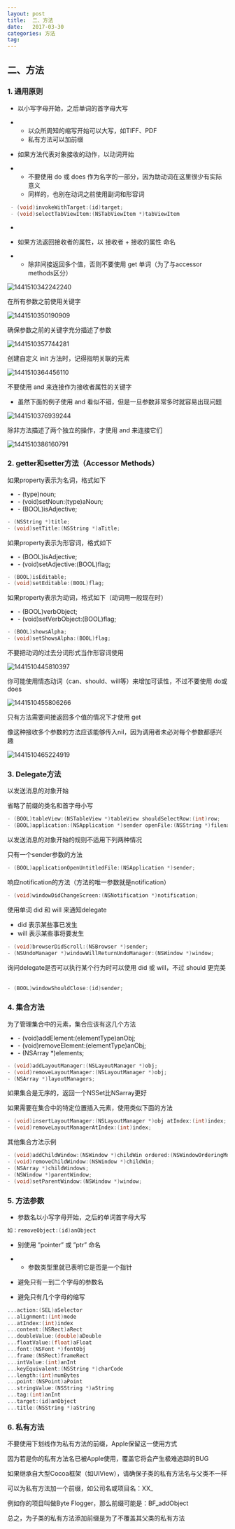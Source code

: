 ```yaml
---
layout: post
title:  二、方法
date:   2017-03-30
categories: 方法
tag:
---
```


## 二、方法

### 1. 通用原则

- 以小写字母开始，之后单词的首字母大写

- - 以众所周知的缩写开始可以大写，如TIFF、PDF
  - 私有方法可以加前缀                

- 如果方法代表对象接收的动作，以动词开始

- - 不要使用 do 或 does 作为名字的一部分，因为助动词在这里很少有实际意义
  - 同样的，也别在动词之前使用副词和形容词

 ```objective-c
  - (void)invokeWithTarget:(id)target;
  - (void)selectTabViewItem:(NSTabViewItem *)tabViewItem
  ```

- ​


- 如果方法返回接收者的属性，以 接收者 + 接收的属性 命名

- - 除非间接返回多个值，否则不要使用 get 单词（为了与accessor methods区分） 

![1441510342242240](assets/1441510342242240.png)



在所有参数之前使用关键字



![1441510350190909](assets/1441510350190909.png)



确保参数之前的关键字充分描述了参数



![1441510357744281](assets/1441510357744281.png)



创建自定义 init 方法时，记得指明关联的元素



![1441510364456110](assets/1441510364456110.png)



不要使用 and 来连接作为接收者属性的关键字

- 虽然下面的例子使用 and 看似不错，但是一旦参数非常多时就容易出现问题

![1441510376939244](assets/1441510376939244.png)



除非方法描述了两个独立的操作，才使用 and 来连接它们



![1441510386160791](assets/1441510386160791.png)



### 2. getter和setter方法（Accessor Methods）

如果property表示为名词，格式如下

- \- (type)noun;
- \- (void)setNoun:(type)aNoun;  
- \- (BOOL)isAdjective;

```objective-c
- (NSString *)title;
- (void)setTitle:(NSString *)aTitle;
```

如果property表示为形容词，格式如下

- \- (BOOL)isAdjective;
- \- (void)setAdjective:(BOOL)flag;  

```objective-c
- (BOOL)isEditable;
- (void)setEditable:(BOOL)flag;
```

如果property表示为动词，格式如下（动词用一般现在时）

- \- (BOOL)verbObject;
- \- (void)setVerbObject:(BOOL)flag;  

```objective-c
- (BOOL)showsAlpha;
- (void)setShowsAlpha:(BOOL)flag;
```

不要把动词的过去分词形式当作形容词使用  

![1441510445810397](assets/1441510445810397.png)

你可能使用情态动词（can、should、will等）来增加可读性，不过不要使用 do或 does

![1441510455806266](assets/1441510455806266.png)

只有方法需要间接返回多个值的情况下才使用 get

像这种接收多个参数的方法应该能够传入nil，因为调用者未必对每个参数都感兴趣

![1441510465224919](assets/1441510465224919.png)



### 3. Delegate方法

以发送消息的对象开始

省略了前缀的类名和首字母小写

```objective-c
- (BOOL)tableView:(NSTableView *)tableView shouldSelectRow:(int)row;
- (BOOL)application:(NSApplication *)sender openFile:(NSString *)filename;
```

以发送消息的对象开始的规则不适用下列两种情况

只有一个sender参数的方法

```objective-c
- (BOOL)applicationOpenUntitledFile:(NSApplication *)sender;
```

响应notification的方法（方法的唯一参数就是notification）

```objective-c
- (void)windowDidChangeScreen:(NSNotification *)notification;
```

使用单词 did 和 will 来通知delegate

- did 表示某些事已发生
- will 表示某些事将要发生

```objective-c
- (void)browserDidScroll:(NSBrowser *)sender;
- (NSUndoManager *)windowWillReturnUndoManager:(NSWindow *)window;
```

询问delegate是否可以执行某个行为时可以使用 did 或 will，不过 should 更完美  

```objective-c
- (BOOL)windowShouldClose:(id)sender;
```



### 4. 集合方法



为了管理集合中的元素，集合应该有这几个方法

- \- (void)addElement:(elementType)anObj;
- \- (void)removeElement:(elementType)anObj;
- \- (NSArray *)elements;

```objective-c
- (void)addLayoutManager:(NSLayoutManager *)obj;
- (void)removeLayoutManager:(NSLayoutManager *)obj;
- (NSArray *)layoutManagers;
```

如果集合是无序的，返回一个NSSet比NSarray更好

如果需要在集合中的特定位置插入元素，使用类似下面的方法

```objective-c
- (void)insertLayoutManager:(NSLayoutManager *)obj atIndex:(int)index;
- (void)removeLayoutManagerAtIndex:(int)index;
```

其他集合方法示例

```objective-c
- (void)addChildWindow:(NSWindow *)childWin ordered:(NSWindowOrderingMode)place;
- (void)removeChildWindow:(NSWindow *)childWin;
- (NSArray *)childWindows;
- (NSWindow *)parentWindow;
- (void)setParentWindow:(NSWindow *)window;
```



### 5. 方法参数



- 参数名以小写字母开始，之后的单词首字母大写

```objective-c
如：removeObject:(id)anObject
```

- 别使用 ”pointer” 或 ”ptr” 命名

- - 参数类型里就已表明它是否是一个指针

- 避免只有一到二个字母的参数名

- 避免只有几个字母的缩写

```objective-c
...action:(SEL)aSelector
...alignment:(int)mode
...atIndex:(int)index
...content:(NSRect)aRect
...doubleValue:(double)aDouble
...floatValue:(float)aFloat
...font:(NSFont *)fontObj  
...frame:(NSRect)frameRect
...intValue:(int)anInt
...keyEquivalent:(NSString *)charCode
...length:(int)numBytes
...point:(NSPoint)aPoint
...stringValue:(NSString *)aString
...tag:(int)anInt
...target:(id)anObject
...title:(NSString *)aString
```



### 6. 私有方法

不要使用下划线作为私有方法的前缀，Apple保留这一使用方式

因为若是你的私有方法名已被Apple使用，覆盖它将会产生极难追踪的BUG

如果继承自大型Cocoa框架（如UIView），请确保子类的私有方法名与父类不一样

可以为私有方法加一个前缀，如公司名或项目名：XX_

例如你的项目叫做Byte Flogger，那么前缀可能是：BF_addObject

总之，为子类的私有方法添加前缀是为了不覆盖其父类的私有方法
